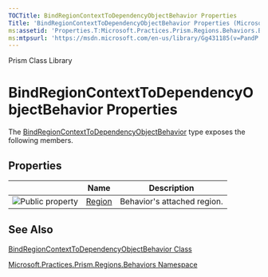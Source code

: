 ```yaml
---
TOCTitle: BindRegionContextToDependencyObjectBehavior Properties
Title: 'BindRegionContextToDependencyObjectBehavior Properties (Microsoft.Practices.Prism.Regions.Behaviors)'
ms:assetid: 'Properties.T:Microsoft.Practices.Prism.Regions.Behaviors.BindRegionContextToDependencyObjectBehavior'
ms:mtpsurl: 'https://msdn.microsoft.com/en-us/library/Gg431185(v=PandP.50)'
---
```


Prism Class Library

BindRegionContextToDependencyObjectBehavior Properties
======================================================

The [BindRegionContextToDependencyObjectBehavior](https://msdn.microsoft.com/library/microsoft.practices.prism.regions.behaviors.bindregioncontexttodependencyobjectbehavior) type exposes the following members.

Properties
----------

<span id="propertyTableToggle"></span>
<table>

<thead>
<tr class="header">
<th> </th>
<th>Name</th>
<th>Description</th>
</tr>
</thead>
<tbody>
<tr class="odd">
<td><img src="https://msdn.microsoft.com/en-us/Gg431185.pubproperty(en-us,PandP.50).gif" title="Public property" /></td>
<td><a href="https://msdn.microsoft.com/library/microsoft.practices.prism.regions.behaviors.bindregioncontexttodependencyobjectbehavior.region">Region</a></td>
<td><div class="summary">
Behavior's attached region.
</div></td>
</tr>
</tbody>
</table>

See Also
--------


[BindRegionContextToDependencyObjectBehavior Class](https://msdn.microsoft.com/library/microsoft.practices.prism.regions.behaviors.bindregioncontexttodependencyobjectbehavior)

[Microsoft.Practices.Prism.Regions.Behaviors Namespace](https://msdn.microsoft.com/library/microsoft.practices.prism.regions.behaviors)
